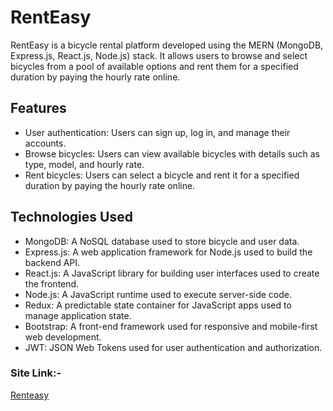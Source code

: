 # RentEasy

RentEasy is a bicycle rental platform developed using the MERN (MongoDB, Express.js, React.js, Node.js) stack. It allows users to browse and select bicycles from a pool of available options and rent them for a specified duration by paying the hourly rate online.

## Features

- User authentication: Users can sign up, log in, and manage their accounts.
- Browse bicycles: Users can view available bicycles with details such as type, model, and hourly rate.
- Rent bicycles: Users can select a bicycle and rent it for a specified duration by paying the hourly rate online.

## Technologies Used

- MongoDB: A NoSQL database used to store bicycle and user data.
- Express.js: A web application framework for Node.js used to build the backend API.
- React.js: A JavaScript library for building user interfaces used to create the frontend.
- Node.js: A JavaScript runtime used to execute server-side code.
- Redux: A predictable state container for JavaScript apps used to manage application state.
- Bootstrap: A front-end framework used for responsive and mobile-first web development.
- JWT: JSON Web Tokens used for user authentication and authorization.
### Site Link:-
[Renteasy](https://renteasy-1-bgte.onrender.com)
